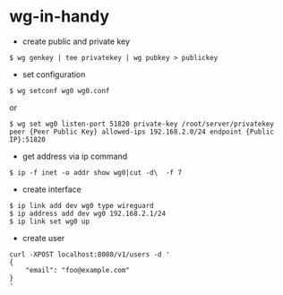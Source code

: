# wg-in-handy

- create public and private key

```
$ wg genkey | tee privatekey | wg pubkey > publickey
```

- set configuration

```
$ wg setconf wg0 wg0.conf
```

or

```
$ wg set wg0 listen-port 51820 private-key /root/server/privatekey peer {Peer Public Key} allowed-ips 192.168.2.0/24 endpoint {Public IP}:51820
```

- get address via ip command

```
$ ip -f inet -o addr show wg0|cut -d\  -f 7
```

- create interface

```
$ ip link add dev wg0 type wireguard
$ ip address add dev wg0 192.168.2.1/24
$ ip link set wg0 up
```

- create user

```
curl -XPOST localhost:8080/v1/users -d '
{
    "email": "foo@example.com"
}
'
```